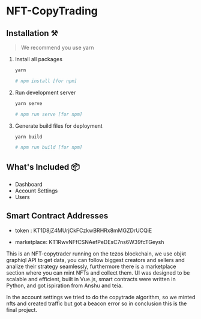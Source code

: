 # NFT-CopyTrading

## Installation ⚒️

> We recommend you use yarn

1. Install all packages

   ```bash
   yarn

   # npm install [for npm]
   ```

2. Run development server

   ```bash
   yarn serve

   # npm run serve [for npm]
   ```

3. Generate build files for deployment

   ```bash
   yarn build

   # npm run build [for npm]
   ```

## What's Included 📦

- Dashboard
- Account Settings
- Users

## Smart Contract Addresses

- token : KT1D8jZ4MUrjCkFCzkwBRHRx8mMGZDrUCQiE

- marketplace: KT1RwvNFfCSNAefPeDEsC7ns6W39fcTGeysh

This is an NFT-copytrader running on the tezos blockchain, we use objkt graphiql API to get data, you can follow biggest creators and sellers and analize their strategy seamlessly, furthermore there is a marketplace section where you can mint NFTs and collect them.
UI was designed to be scalable and efficient, built in Vue.js, smart contracts were written in Python, and got ispiration from Anshu and teia.


In the account settings we tried to do the copytrade algorithm, so we minted nfts and created traffic but got a beacon error so in conclusion this is the final project.
